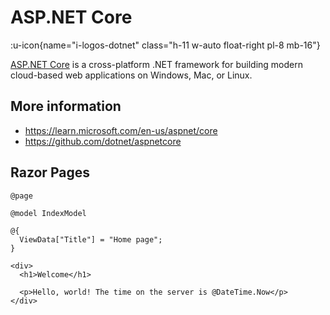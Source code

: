 # ASP.NET Core

:u-icon{name="i-logos-dotnet" class="h-11 w-auto float-right pl-8 mb-16"}

[ASP.NET Core][] is a cross-platform .NET framework for building modern cloud-based web applications on Windows, Mac, or Linux.

## More information

- https://learn.microsoft.com/en-us/aspnet/core
- https://github.com/dotnet/aspnetcore

[ASP.NET Core]: https://learn.microsoft.com/en-us/aspnet/core
[GitHub]: https://github.com/dotnet/aspnetcore#readme

## Razor Pages

```razor
@page

@model IndexModel

@{
  ViewData["Title"] = "Home page";
}

<div>
  <h1>Welcome</h1>

  <p>Hello, world! The time on the server is @DateTime.Now</p>
</div>
```
